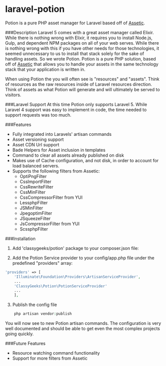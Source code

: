 laravel-potion
===============
Potion is a pure PHP asset manager for Laravel based off of [Assetic](https://github.com/kriswallsmith/assetic).

###Description
Laravel 5 comes with a great asset manager called Elixir. While there is nothing wrong with Elixir, it requires you to install Node.js, Gulp, and dependent NPM packages on all of your web serves. While there is nothing wrong with this if you have other needs for those technologies, it seemed unnecessary to us to install that stack solely for the sake of handling assets. So we wrote Potion. Potion is a pure PHP solution, based off of [Assetic](https://github.com/kriswallsmith/assetic) that allows you to handle your assets in the same technology stack that your application is written in.

When using Potion the you will often see is "resources" and "assets". Think of resources as the raw resources inside of Laravel resources direction. Think of assets as what Potion will generate and will ultimately be served to visitors.

###Laravel Support
At this time Potion only supports Laravel 5. While Laravel 4 support was easy to implement in code, the time needed to support requests was too much.

###Features
 - Fully integrated into Laravels' artisan commands
 - Asset versioning support
 - Asset CDN Url support
 - Bade Helpers for Asset inclusion in templates
 - Command to clear all assets already published on disk
 - Makes use of Cache configuration, and not disk, in order to account for load balanced servers.
 - Supports the following filters from Assetic:
	 - OptiPngFilter
	 - CssImportFilter
 	 - CssRewriteFilter
	 - CssMinFilter
 	 - CssCompressorFilter from YUI
 	 - LessphpFilter
 	 - JSMinFilter
	 - JpegoptimFilter
 	 - JSqueezeFilter
 	 - JsCompressorFilter from YUI
 	 - ScssphpFilter
 
###Installation
1) Add 'classygeeks/potion' package to your composer.json file:

2) Add the Potion Service provider to your config/app.php file under the predefined "providers" array:
```php
'providers' => [
	'Illuminate\Foundation\Providers\ArtisanServiceProvider',
	...
	'ClassyGeeks\Potion\PotionServiceProvider'
	...
	],
```

3) Publish the config file
```php
	php artisan vendor:publish
```

You will now see to new Potion artisan commands. The configuration is very well documented and should be able to get even the most complex projects going quickly.

###Future Features
- Resource watching command functionality
- Support for more filters from Assetic


